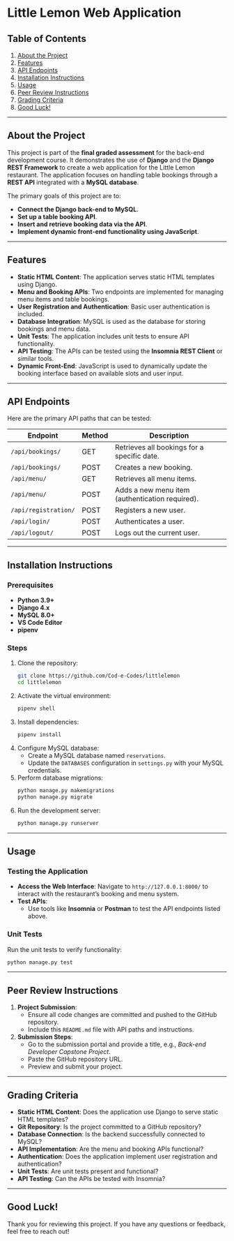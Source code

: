 # Little Lemon Web Application

## Table of Contents
1. [About the Project](#about-the-project)
2. [Features](#features)
3. [API Endpoints](#api-endpoints)
4. [Installation Instructions](#installation-instructions)
5. [Usage](#usage)
6. [Peer Review Instructions](#peer-review-instructions)
7. [Grading Criteria](#grading-criteria)
8. [Good Luck!](#good-luck)

---

## About the Project
This project is part of the **final graded assessment** for the back-end development course. It demonstrates the use of **Django** and the **Django REST Framework** to create a web application for the Little Lemon restaurant. The application focuses on handling table bookings through a **REST API** integrated with a **MySQL database**.

The primary goals of this project are to:
- **Connect the Django back-end to MySQL**.
- **Set up a table booking API**.
- **Insert and retrieve booking data via the API**.
- **Implement dynamic front-end functionality using JavaScript**.

---

## Features
- **Static HTML Content**: The application serves static HTML templates using Django.
- **Menu and Booking APIs**: Two endpoints are implemented for managing menu items and table bookings.
- **User Registration and Authentication**: Basic user authentication is included.
- **Database Integration**: MySQL is used as the database for storing bookings and menu data.
- **Unit Tests**: The application includes unit tests to ensure API functionality.
- **API Testing**: The APIs can be tested using the **Insomnia REST Client** or similar tools.
- **Dynamic Front-End**: JavaScript is used to dynamically update the booking interface based on available slots and user input.

---

## API Endpoints
Here are the primary API paths that can be tested:

| Endpoint                 | Method | Description                          |
|--------------------------|--------|--------------------------------------|
| `/api/bookings/`         | GET    | Retrieves all bookings for a specific date. |
| `/api/bookings/`         | POST   | Creates a new booking.               |
| `/api/menu/`             | GET    | Retrieves all menu items.            |
| `/api/menu/`             | POST   | Adds a new menu item (authentication required). |
| `/api/registration/`     | POST   | Registers a new user.                |
| `/api/login/`            | POST   | Authenticates a user.                |
| `/api/logout/`           | POST   | Logs out the current user.           |

---

## Installation Instructions
### Prerequisites
- **Python 3.9+**
- **Django 4.x**
- **MySQL 8.0+**
- **VS Code Editor**
- **pipenv**

### Steps
1. Clone the repository:
   ```bash
   git clone https://github.com/Cod-e-Codes/littlelemon
   cd littlelemon
   ```
2. Activate the virtual environment:
   ```bash
   pipenv shell
   ```
3. Install dependencies:
   ```bash
   pipenv install
   ```
4. Configure MySQL database:
   - Create a MySQL database named `reservations`.
   - Update the `DATABASES` configuration in `settings.py` with your MySQL credentials.
5. Perform database migrations:
   ```bash
   python manage.py makemigrations
   python manage.py migrate
   ```
6. Run the development server:
   ```bash
   python manage.py runserver
   ```

---

## Usage
### Testing the Application
- **Access the Web Interface**: Navigate to `http://127.0.0.1:8000/` to interact with the restaurant’s booking and menu system.
- **Test APIs**:
  - Use tools like **Insomnia** or **Postman** to test the API endpoints listed above.

### Unit Tests
Run the unit tests to verify functionality:
```bash
python manage.py test
```

---

## Peer Review Instructions
1. **Project Submission**:
   - Ensure all code changes are committed and pushed to the GitHub repository.
   - Include this `README.md` file with API paths and instructions.
2. **Submission Steps**:
   - Go to the submission portal and provide a title, e.g., *Back-end Developer Capstone Project*.
   - Paste the GitHub repository URL.
   - Preview and submit your project.

---

## Grading Criteria
- **Static HTML Content**: Does the application use Django to serve static HTML templates?
- **Git Repository**: Is the project committed to a GitHub repository?
- **Database Connection**: Is the backend successfully connected to MySQL?
- **API Implementation**: Are the menu and booking APIs functional?
- **Authentication**: Does the application implement user registration and authentication?
- **Unit Tests**: Are unit tests present and functional?
- **API Testing**: Can the APIs be tested with Insomnia?

---

## Good Luck!
Thank you for reviewing this project. If you have any questions or feedback, feel free to reach out!

